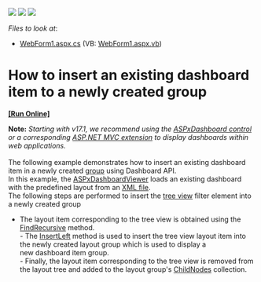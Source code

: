 <!-- default badges list -->
![](https://img.shields.io/endpoint?url=https://codecentral.devexpress.com/api/v1/VersionRange/128580266/14.2.3%2B)
[![](https://img.shields.io/badge/Open_in_DevExpress_Support_Center-FF7200?style=flat-square&logo=DevExpress&logoColor=white)](https://supportcenter.devexpress.com/ticket/details/T206957)
[![](https://img.shields.io/badge/📖_How_to_use_DevExpress_Examples-e9f6fc?style=flat-square)](https://docs.devexpress.com/GeneralInformation/403183)
<!-- default badges end -->
<!-- default file list -->
*Files to look at*:

* [WebForm1.aspx.cs](./CS/Dashboard_ChangeLayout/WebForm1.aspx.cs) (VB: [WebForm1.aspx.vb](./VB/Dashboard_ChangeLayout/WebForm1.aspx.vb))
<!-- default file list end -->
# How to insert an existing dashboard item to a newly created group
<!-- run online -->
**[[Run Online]](https://codecentral.devexpress.com/t206957/)**
<!-- run online end -->


<strong>Note:</strong> <em>Starting with v17.1, we recommend using the <a href="https://documentation.devexpress.com/Dashboard/CustomDocument16976.aspx">ASPxDashboard control</a> or a corresponding <a href="https://documentation.devexpress.com/Dashboard/CustomDocument16977.aspx">ASP.NET MVC extension</a> to display dashboards within web applications.</em><br><br>The following example demonstrates how to insert an existing dashboard item in a newly created <a href="http://documentation.devexpress.com/#Dashboard/CustomDocument17586">group</a> using Dashboard API.<br>In this example, the <a href="http://documentation.devexpress.com/#Dashboard/clsDevExpressDashboardWebASPxDashboardViewertopic">ASPxDashboardViewer</a> loads an existing dashboard with the predefined layout from an <a href="http://documentation.devexpress.com/#Dashboard/CustomDocument15405">XML file</a>. <br>The following steps are performed to insert the <a href="http://documentation.devexpress.com/#Dashboard/CustomDocument17659">tree view</a> filter element into a newly created group

* The layout item corresponding to the tree view is obtained using the <a href="http://documentation.devexpress.com/#Dashboard/DevExpressDashboardCommonDashboardLayoutGroup_FindRecursivetopic">FindRecursive</a> method.<br>- The <a href="http://documentation.devexpress.com/#Dashboard/DevExpressDashboardCommonDashboardLayoutNode_InsertLefttopic">InsertLeft</a> method is used to insert the tree view layout item into the newly created layout group which is used to display a new dashboard item group.<br>- Finally, the layout item corresponding to the tree view is removed from the layout tree and added to the layout group's <a href="http://documentation.devexpress.com/#Dashboard/DevExpressDashboardCommonDashboardLayoutGroup_ChildNodestopic">ChildNodes</a> collection.

<br/>


